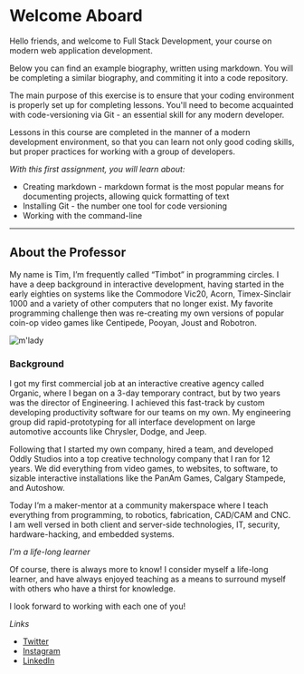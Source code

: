 # Welcome Aboard

Hello friends, and welcome to Full Stack Development, your course on modern web application development.

Below you can find an example biography, written using markdown. You will be completing a similar biography, and commiting it into a code repository.

The main purpose of this exercise is to ensure that your coding environment is properly set up for completing lessons. You'll need to become acquainted with code-versioning via Git - an essential skill for any modern developer.

Lessons in this course are completed in the manner of a modern development environment, so that you can learn not only good coding skills, but proper practices for working with a group of developers.

_With this first assignment, you will learn about:_

- Creating markdown - markdown format is the most popular means for documenting projects, allowing quick formatting of text
- Installing Git - the number one tool for code versioning
- Working with the command-line

---

## About the Professor

My name is Tim, I’m frequently called “Timbot” in programming circles. I have a deep background in interactive development, having started in the early eighties on systems like the Commodore Vic20, Acorn, Timex-Sinclair 1000 and a variety of other computers that no longer exist. My favorite programming challenge then was re-creating my own versions of popular coin-op video games like Centipede, Pooyan, Joust and Robotron.

![m'lady](https://oddlylabs.com/avatars/1?s=150)

### Background

I got my first commercial job at an interactive creative agency called Organic, where I began on a 3-day temporary contract, but by two years was the director of Engineering. I achieved this fast-track by custom developing productivity software for our teams on my own. My engineering group did rapid-prototyping for all interface development on large automotive accounts like Chrysler, Dodge, and Jeep.

Following that I started my own company, hired a team, and developed Oddly Studios into a top creative technology company that I ran for 12 years. We did everything from video games, to websites, to software, to sizable interactive installations like the PanAm Games, Calgary Stampede, and Autoshow.

Today I’m a maker-mentor at a community makerspace where I teach everything from programming, to robotics, fabrication, CAD/CAM and CNC. I am well versed in both client and server-side technologies, IT, security, hardware-hacking, and embedded systems.

_I'm a life-long learner_

Of course, there is always more to know! I consider myself a life-long learner, and have always enjoyed teaching as a means to surround myself with others who have a thirst for knowledge.

I look forward to working with each one of you!

_Links_

- [Twitter](https://twitter.com/oddlytimbot)
- [Instagram](https://www.instagram.com/oddlytim/)
- [LinkedIn](https://www.linkedin.com/in/tim-willison-6870371/)
